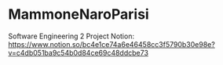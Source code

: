 # MammoneNaroParisi
Software Engineering 2 Project
Notion: https://www.notion.so/bc4e1ce74a6e46458cc3f5790b30e98e?v=c4db051ba9c54b0d84ce69c48ddcbe73
